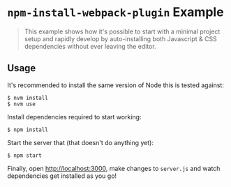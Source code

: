 # `npm-install-webpack-plugin` Example

> This example shows how it's possible to start with a minimal project setup
> and rapidly develop by auto-installing both Javascript & CSS dependencies
> without ever leaving the editor.

## Usage

It's recommended to install the same version of Node this is tested against:

```shell
$ nvm install
$ nvm use
```

Install dependencies required to start working:

```shell
$ npm install
```

Start the server that (that doesn't do anything yet):

```shell
$ npm start
```

Finally, open <http://localhost:3000>, make changes to `server.js`
and watch dependencies get installed as you go!

